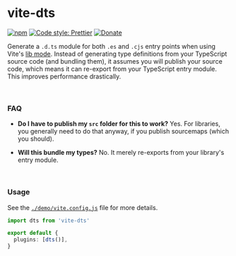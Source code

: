 # vite-dts

[![npm](https://img.shields.io/npm/v/vite-dts.svg)](https://www.npmjs.com/package/vite-dts)
[![Code style: Prettier](https://img.shields.io/badge/code_style-prettier-ff69b4.svg)](https://github.com/prettier/prettier)
[![Donate](https://img.shields.io/badge/Donate-PayPal-green.svg)](https://paypal.me/alecdotbiz)

Generate a `.d.ts` module for both `.es` and `.cjs` entry points when using Vite's [lib mode](https://vitejs.dev/guide/build.html#library-mode). Instead of generating type definitions from your TypeScript source code (and bundling them), it assumes you will publish your source code, which means it can re-export from your TypeScript entry module. This improves performance drastically.

&nbsp;

### FAQ

- **Do I have to publish my `src` folder for this to work?**
  Yes. For libraries, you generally need to do that anyway, if you publish sourcemaps (which you should).

- **Will this bundle my types?**
  No. It merely re-exports from your library's entry module.

&nbsp;

### Usage

See the [`./demo/vite.config.js`](https://github.com/alloc/vite-dts/blob/master/demo/vite.config.js) file for more details.

```ts
import dts from 'vite-dts'

export default {
  plugins: [dts()],
}
```
